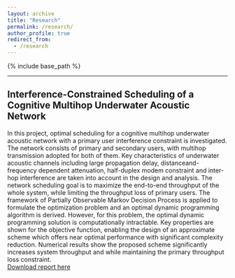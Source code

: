 ```yaml
---
layout: archive
title: "Research"
permalink: /research/
author_profile: true
redirect_from:
  - /research
---
```


{% include base_path %}

---

## Interference-Constrained Scheduling of a Cognitive Multihop Underwater Acoustic Network
In this project, optimal scheduling for a cognitive multihop underwater acoustic network with a primary user interference constraint is investigated. The network consists of primary and secondary users, with multihop transmission adopted for both of them. Key characteristics of underwater acoustic channels including large propagation delay, distanceand-frequency dependent attenuation, half-duplex modem constraint and inter-hop interference are taken into account in the design and analysis. The network scheduling goal is to maximize the end-to-end throughput of the whole system, while limiting the throughput loss of primary users. The framework of Partially Observable Markov Decision Process is applied to formulate the optimization problem and an optimal dynamic programming algorithm is derived. However, for this problem, the optimal dynamic programming solution is computationally intractable. Key properties are shown for the objective function, enabling the design of an approximate scheme which offers near optimal performance with significant complexity reduction. Numerical results show the proposed scheme significantly increases system throughput and while maintaining the primary throughput loss constraint.  
[Download report here](http://Chen-Peng-98.github.io/files/underwater.pdf)
